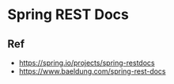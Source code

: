 # Spring REST Docs


## Ref
* https://spring.io/projects/spring-restdocs
* https://www.baeldung.com/spring-rest-docs
